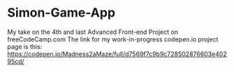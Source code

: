 # Simon-Game-App
My take on the 4th and last Advanced Front-end Project on freeCodeCamp.com
The link for my work-in-progress codepen.io project page is this: https://codepen.io/Madness2aMaze/full/d7569f7c9b9c728502876603e40295cd/
